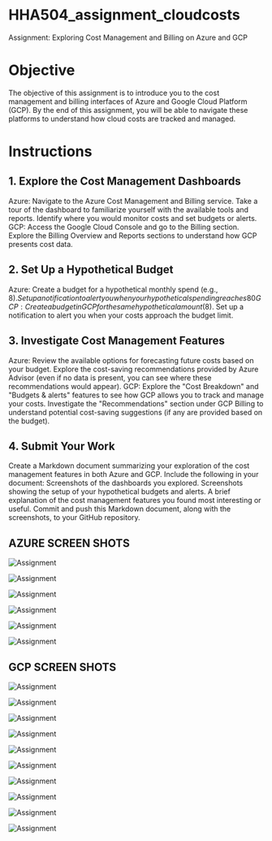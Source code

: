 # HHA504_assignment_cloudcosts
Assignment: Exploring Cost Management and Billing on Azure and GCP



# Objective
The objective of this assignment is to introduce you to the cost management and billing interfaces of Azure and Google Cloud Platform (GCP). By the end of this assignment, you will be able to navigate these platforms to understand how cloud costs are tracked and managed.

# Instructions
## 1. Explore the Cost Management Dashboards
Azure:
Navigate to the Azure Cost Management and Billing service.
Take a tour of the dashboard to familiarize yourself with the available tools and reports.
Identify where you would monitor costs and set budgets or alerts.
GCP:
Access the Google Cloud Console and go to the Billing section.
Explore the Billing Overview and Reports sections to understand how GCP presents cost data.
## 2. Set Up a Hypothetical Budget
Azure:
Create a budget for a hypothetical monthly spend (e.g., $8).
Set up a notification to alert you when your hypothetical spending reaches 80% of the budget.
GCP:
Create a budget in GCP for the same hypothetical amount ($8).
Set up a notification to alert you when your costs approach the budget limit.
## 3. Investigate Cost Management Features
Azure:
Review the available options for forecasting future costs based on your budget.
Explore the cost-saving recommendations provided by Azure Advisor (even if no data is present, you can see where these recommendations would appear).
GCP:
Explore the "Cost Breakdown" and "Budgets & alerts" features to see how GCP allows you to track and manage your costs.
Investigate the "Recommendations" section under GCP Billing to understand potential cost-saving suggestions (if any are provided based on the budget).
## 4. Submit Your Work
Create a Markdown document summarizing your exploration of the cost management features in both Azure and GCP.
Include the following in your document:
Screenshots of the dashboards you explored.
Screenshots showing the setup of your hypothetical budgets and alerts.
A brief explanation of the cost management features you found most interesting or useful.
Commit and push this Markdown document, along with the screenshots, to your GitHub repository.



## AZURE SCREEN SHOTS


![Assignment](IMAGES/Screenshot_28-9-2025_181454_portal.azure.com.jpeg)

![Assignment](IMAGES/Screenshot_28-9-2025_181323_portal.azure.com.jpeg)

![Assignment](IMAGES/Screenshot_28-9-2025_175542_portal.azure.com.jpeg)

![Assignment](IMAGES/Screenshot_28-9-2025_175451_portal.azure.com.jpeg)

![Assignment](IMAGES/Screenshot_28-9-2025_174949_portal.azure.com.jpeg)

![Assignment]()

## GCP SCREEN SHOTS

![Assignment](IMAGES/Screenshot_28-9-2025_181115_cloud.google.com.jpeg)

![Assignment](IMAGES/Screenshot_28-9-2025_181018_cloud.google.com.jpeg)

![Assignment](IMAGES/Screenshot_28-9-2025_175959_console.cloud.google.com.jpeg)

![Assignment](IMAGES\Screenshot_28-9-2025_175929_console.cloud.google.com.jpeg)

![Assignment](IMAGES/Screenshot_28-9-2025_18853_console.cloud.google.com.jpeg)

![Assignment](IMAGES/Screenshot_28-9-2025_18719_console.cloud.google.com.jpeg)

![Assignment](IMAGES/Screenshot_28-9-2025_18719_console.cloud.google.com.jpeg)

![Assignment](IMAGES/Screenshot_28-9-2025_18519_console.cloud.google.com.jpeg)

![Assignment](IMAGES/Screenshot_28-9-2025_17516_console.cloud.google.com.jpeg)

![Assignment](IMAGES/Screenshot_28-9-2025_1805_console.cloud.google.com.jpeg)